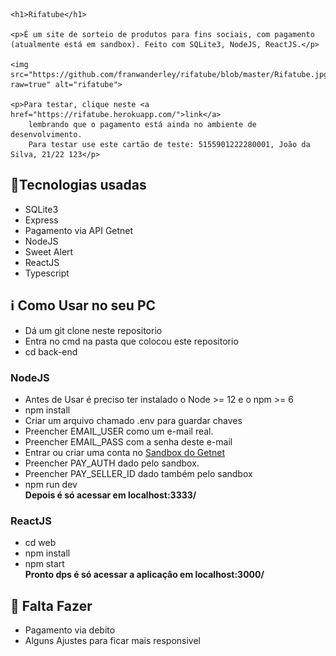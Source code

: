
    <h1>Rifatube</h1>

    <p>É um site de sorteio de produtos para fins sociais, com pagamento
    (atualmente está em sandbox). Feito com SQLite3, NodeJS, ReactJS.</p>

    <img src="https://github.com/franwanderley/rifatube/blob/master/Rifatube.jpg?raw=true" alt="rifatube">

    <p>Para testar, clique neste <a href="https://rifatube.herokuapp.com/">link</a>
        lembrando que o pagamento está ainda no ambiente de desenvolvimento.
        Para testar use este cartão de teste: 5155901222280001, João da Silva, 21/22 123</p>

<h2> <g-emoji class="g-emoji" alias="rocket" fallback-src="https://github.githubassets.com/images/icons/emoji/unicode/1f680.png">🚀</g-emoji>Tecnologias usadas </h2> 
<ul>
    <li>SQLite3</li>
    <li>Express</li>
    <li>Pagamento via API Getnet</li>
    <li>NodeJS</li>
    <li>Sweet Alert</li>
    <li>ReactJS</li>
    <li>Typescript</li>
</ul>


<h2> <g-emoji class="g-emoji" alias="information_source" fallback-src="https://github.githubassets.com/images/icons/emoji/unicode/2139.png">ℹ️</g-emoji> Como Usar no seu PC</h2>
<ul>
    <li>Dá um git clone neste repositorio</li>
    <li>Entra no cmd na pasta que colocou este repositorio</li>
    <li>cd back-end</li>
</ul>

<h3>NodeJS</h3>
<ul>
    <li> Antes de Usar é preciso ter instalado o Node >= 12 e o npm >= 6</li>
    <li> npm install</li>
    <li> Criar um arquivo chamado .env para guardar chaves</li>
    <li> Preencher EMAIL_USER como um e-mail real.</li>
    <li> Preencher EMAIL_PASS com a senha deste e-mail</li>
    <li>Entrar ou criar uma conta no <a href="http://developers.getnet.com.br/login" alt="Sandbox do Getnet">Sandbox do Getnet</a></li>
    <li> Preencher PAY_AUTH dado pelo sandbox.</li>
    <li>Preencher PAY_SELLER_ID dado também pelo sandbox</li>
    <li>npm run dev</li>
    <strong>Depois é só acessar em localhost:3333/</strong>
</ul>

 <h3>ReactJS</h3> 
 <ul>
     <li>cd web</li>
     <li>npm install</li>
     <li>npm start</li>
     <strong>Pronto dps é só acessar a aplicaçâo em localhost:3000/</strong>
 </ul>


<h2> <g-emoji class="g-emoji" alias="memo" fallback-src="https://github.githubassets.com/images/icons/emoji/unicode/1f4dd.png">📝</g-emoji> Falta Fazer</h2>
<ul>
    <li>Pagamento via debito</li>
    <li>Alguns Ajustes para ficar mais responsivel</li>
</ul>
